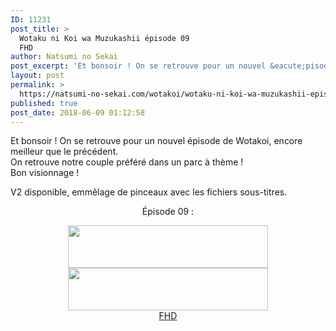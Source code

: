 ```yaml
---
ID: 11231
post_title: >
  Wotaku ni Koi wa Muzukashii épisode 09
  FHD
author: Natsumi no Sekai
post_excerpt: 'Et bonsoir ! On se retrouve pour un nouvel &eacute;pisode de Wotakoi, encore meilleur que le pr&eacute;c&eacute;dent. On retrouve notre couple pr&eacute;f&eacute;r&eacute; dans un parc &agrave; th&egrave;me ! Bon visionnage ! V2 disponible, emm&ecirc;lage de pinceaux avec les fichiers sous-titres. &Eacute;pisode 09 : FHD'
layout: post
permalink: >
  https://natsumi-no-sekai.com/wotakoi/wotaku-ni-koi-wa-muzukashii-episode-09-fhd/
published: true
post_date: 2018-06-09 01:12:58
---
```

<p>Et bonsoir ! On se retrouve pour un nouvel épisode de Wotakoi, encore meilleur que le précédent.<br />
On retrouve notre couple préféré dans un parc à thème !<br />
Bon visionnage !</p>
<p>V2 disponible, emmêlage de pinceaux avec les fichiers sous-titres.<br />
<span id="more-2015"></span></p>
<div>
<div style="text-align: center;">
<p>Épisode 09 :</p>
</div>
</div>
<div class="separator" style="text-align: center;"><a href="http://ddl.natsumi-no-sekai.com/player/index.php?vid=http://ddl.natsumi-no-sekai.com/Wotakoi/%5BNatsumi%20no%20Sekai%20%26%20MiaouSubs%5D%20Wotaku%20ni%20Koi%20wa%20Muzukashii%20-%2009%20V2%20VOSTFR%20%281920x1080%208bit%20AAC%29%20%5B372352F6%5D.mp4"  rel="noopener"><img class="alignnone" src="https://4.bp.blogspot.com/-MkhpcBw6lxA/VjBMRcvi0QI/AAAAAAAAArY/bATWK6WDBxM/s320/Stream.png" alt="" width="320" height="68" border="0" /></a></div>
<div class="separator" style="text-align: center;"><img src="https://2.bp.blogspot.com/-CL45y9w8BDA/VjC3kDmpbLI/AAAAAAAAAro/fg42YMTnDNk/s320/Download.png" width="320" height="68" border="0" /></div>
<div class="separator" style="text-align: center;"><a download href="http://ddl.natsumi-no-sekai.com/Wotakoi/%5BNatsumi%20no%20Sekai%20%26%20MiaouSubs%5D%20Wotaku%20ni%20Koi%20wa%20Muzukashii%20-%2009%20V2%20VOSTFR%20%281920x1080%208bit%20AAC%29%20%5B372352F6%5D.mp4">FHD</a></div>